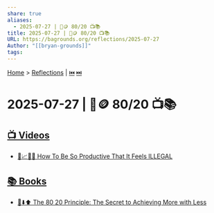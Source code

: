 ```yaml
---
share: true
aliases:
  - 2025-07-27 | 🤏🪙 80/20 📺📚
title: 2025-07-27 | 🤏🪙 80/20 📺📚
URL: https://bagrounds.org/reflections/2025-07-27
Author: "[[bryan-grounds]]"
tags: 
---
```

[Home](../index.md) > [Reflections](./index.md) | [⏮️](./2025-07-26.md) [⏭️](./2025-07-28.md)  
# 2025-07-27 | 🤏🪙 80/20 📺📚  
## [📺 Videos](../videos/index.md)  
- [🚀📈🤯🚨 How To Be So Productive That It Feels ILLEGAL](../videos/how-to-be-so-productive-that-it-feels-illegal.md)  
  
## [📚 Books](../books/index.md)  
- [💯⬇️⬆️ The 80 20 Principle: The Secret to Achieving More with Less](../books/the-80-20-principle-the-secret-to-achieving-more-with-less.md)